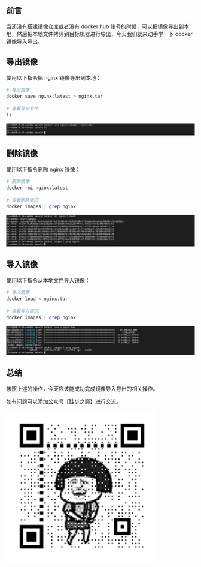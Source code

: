 ## 前言

当还没有搭建镜像仓库或者没有 docker hub 账号的时候，可以把镜像导出到本地，然后把本地文件拷贝到目标机器进行导出，今天我们就来动手学一下 docker 镜像导入导出。

## 导出镜像

使用以下指令把 nginx 镜像导出到本地：

``` bash
# 导出镜像
docker save nginx:latest > nginx.tar

# 查看导出文件
ls 
```

![导出镜像](images/save/1.png "导出镜像")

## 删除镜像

使用以下指令删除 nginx 镜像：

``` bash
# 删除镜像
docker rmi nginx:latest

# 查看删除情况
docker images | grep nginx
```

![删除镜像](images/save/2.png "删除镜像")

## 导入镜像

使用以下指令从本地文件导入镜像：

``` bash
# 导入镜像
docker load < nginx.tar

# 查看导入情况
docker images | grep nginx
```

![导入镜像](images/save/3.png "导入镜像")

## 总结

按照上述的操作，今天应该能成功完成镜像导入导出的相关操作。

如有问题可以添加公众号【跬步之巅】进行交流。

![跬步之巅](/images/qrcode.gif "跬步之巅")
